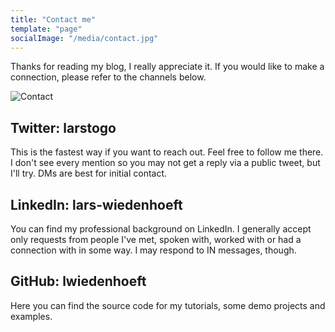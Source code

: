 ```yaml
---
title: "Contact me"
template: "page"
socialImage: "/media/contact.jpg"
---
```


Thanks for reading my blog, I really appreciate it. If you would like to make a connection, please refer to the channels below.

![Contact](/media/contact.jpg)

## Twitter: larstogo
This is the fastest way if you want to reach out. Feel free to follow me there. I don't see every mention so you may not get a reply via a public tweet, but I'll try. DMs are best for initial contact.

## LinkedIn: lars-wiedenhoeft
You can find my professional background on LinkedIn. I generally accept only requests from people I've met, spoken with, worked with or had a connection with in some way. I may respond to IN messages, though.

## GitHub: lwiedenhoeft
Here you can find the source code for my tutorials, some demo projects and examples.